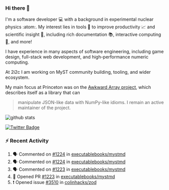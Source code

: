 ### Hi there 👋 

I'm a software developer 💻 with a background in experimental nuclear physics :atom:. My interest lies in tools :wrench: to improve productivity :chart_with_upwards_trend: and scientific insight :telescope:, including rich documentation 📚, interactive computing 🧮, and more! 

I have experience in many aspects of software engineering, including game design, full-stack web development, and high-performance numeric computing. 

At 2i2c I am working on MyST community building, tooling, and wider ecosystem. 

My main focus at Princeton was on the [Awkward Array project](awkward-array.org/), which describes itself as a library that can 
> manipulate JSON-like data with NumPy-like idioms. I remain an active maintainer of the project. 

![github stats](https://github-readme-stats.vercel.app/api?username=agoose77&show_icons=true&hide_rank=true&hide_title=true&bg_color=30,e76445,904e95&text_color=efe3ec&icon_color=efe3ec)
<!--
**agoose77/agoose77** is a ✨ _special_ ✨ repository because its `README.md` (this file) appears on your GitHub profile.

Here are some ideas to get you started:

- 🔭 I’m currently working on ...
- 🌱 I’m currently learning ...
- 👯 I’m looking to collaborate on ...
- 🤔 I’m looking for help with ...
- 💬 Ask me about ...
- 📫 How to reach me: ...
- 😄 Pronouns: ...
- ⚡ Fun fact: ...
-->

[![Twitter Badge](https://img.shields.io/twitter/follow/agoose77?style=flat-square&logo=Twitter&logoColor=white&color=cornflowerblue)](https://twitter.com/agoose77)

### :zap: Recent Activity

<!--START_SECTION:activity-->
1. 🗣 Commented on [#1224](https://github.com/executablebooks/mystmd/issues/1224#issuecomment-2125594089) in [executablebooks/mystmd](https://github.com/executablebooks/mystmd)
2. 🗣 Commented on [#1224](https://github.com/executablebooks/mystmd/issues/1224#issuecomment-2125592293) in [executablebooks/mystmd](https://github.com/executablebooks/mystmd)
3. 🗣 Commented on [#1223](https://github.com/executablebooks/mystmd/pull/1223#issuecomment-2125302271) in [executablebooks/mystmd](https://github.com/executablebooks/mystmd)
4. 💪 Opened PR [#1223](https://github.com/executablebooks/mystmd/pull/1223) in [executablebooks/mystmd](https://github.com/executablebooks/mystmd)
5. ❗ Opened issue [#3510](https://github.com/colinhacks/zod/issues/3510) in [colinhacks/zod](https://github.com/colinhacks/zod)
<!--END_SECTION:activity-->
